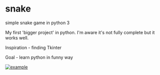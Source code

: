 # snake
simple snake game in python 3

My first 'bigger project' in python. I'm aware it's not fully complete but it works well.

Inspiration - finding Tkinter

Goal - learn python in funny way

<a href="https://imgflip.com/gif/1muwx9"><img src="https://i.imgflip.com/1muwx9.gif" title="example"/></a>
